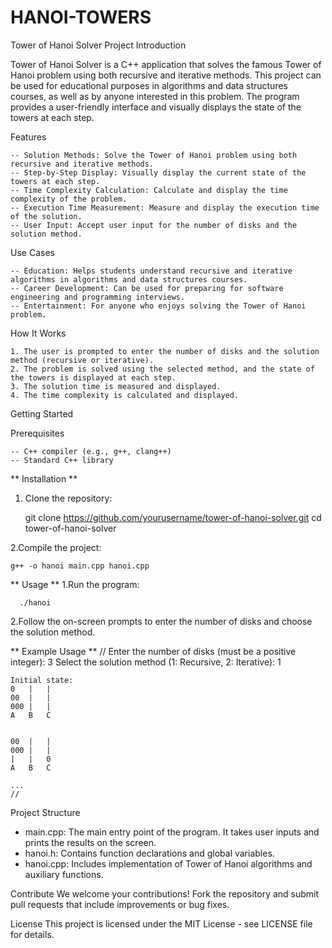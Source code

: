 # HANOI-TOWERS 

Tower of Hanoi Solver
Project Introduction

Tower of Hanoi Solver is a C++ application that solves the famous Tower of Hanoi problem using both recursive and iterative methods. This project can be used for educational purposes in algorithms and data structures courses, as well as by anyone interested in this problem. The program provides a user-friendly interface and visually displays the state of the towers at each step.

Features

    -- Solution Methods: Solve the Tower of Hanoi problem using both recursive and iterative methods.
    -- Step-by-Step Display: Visually display the current state of the towers at each step.
    -- Time Complexity Calculation: Calculate and display the time complexity of the problem.
    -- Execution Time Measurement: Measure and display the execution time of the solution.
    -- User Input: Accept user input for the number of disks and the solution method.

Use Cases

    -- Education: Helps students understand recursive and iterative algorithms in algorithms and data structures courses.
    -- Career Development: Can be used for preparing for software engineering and programming interviews.
    -- Entertainment: For anyone who enjoys solving the Tower of Hanoi problem.

How It Works

    1. The user is prompted to enter the number of disks and the solution method (recursive or iterative).
    2. The problem is solved using the selected method, and the state of the towers is displayed at each step.
    3. The solution time is measured and displayed.
    4. The time complexity is calculated and displayed. 

Getting Started
  
  Prerequisites

    -- C++ compiler (e.g., g++, clang++)
    -- Standard C++ library

** Installation **
  1. Clone the repository:
     
     git clone https://github.com/yourusername/tower-of-hanoi-solver.git
     cd tower-of-hanoi-solver
     
2.Compile the project:

    g++ -o hanoi main.cpp hanoi.cpp

** Usage **
  1.Run the program:
      
      ./hanoi
      
  2.Follow the on-screen prompts to enter the number of disks and choose the solution method.

** Example Usage **
    //
    Enter the number of disks (must be a positive integer): 3
    Select the solution method (1: Recursive, 2: Iterative): 1

    Initial state:
    0   |   |
    00  |   |
    000 |   |
    A   B   C


    00  |   |
    000 |   |
    |   |   0
    A   B   C

    ...
    //
  
Project Structure

- main.cpp: The main entry point of the program. It takes user inputs and prints the results on the screen.
- hanoi.h: Contains function declarations and global variables.
- hanoi.cpp: Includes implementation of Tower of Hanoi algorithms and auxiliary functions.

Contribute
We welcome your contributions! Fork the repository and submit pull requests that include improvements or bug fixes. 

License
This project is licensed under the MIT License - see LICENSE file for details.
